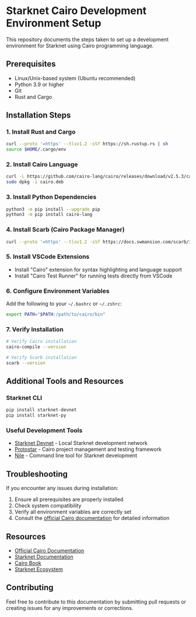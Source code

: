 # Starknet Cairo Development Environment Setup

This repository documents the steps taken to set up a development environment for Starknet using Cairo programming language.

## Prerequisites

- Linux/Unix-based system (Ubuntu recommended)
- Python 3.9 or higher
- Git
- Rust and Cargo

## Installation Steps

### 1. Install Rust and Cargo
```bash
curl --proto '=https' --tlsv1.2 -sSf https://sh.rustup.rs | sh
source $HOME/.cargo/env
```

### 2. Install Cairo Language
```bash
curl -L https://github.com/cairo-lang/cairo/releases/download/v2.5.3/cairo-2.5.3-ubuntu-22.04.deb -o cairo.deb
sudo dpkg -i cairo.deb
```

### 3. Install Python Dependencies
```bash
python3 -m pip install --upgrade pip
python3 -m pip install cairo-lang
```

### 4. Install Scarb (Cairo Package Manager)
```bash
curl --proto '=https' --tlsv1.2 -sSf https://docs.swmansion.com/scarb/install.sh | sh
```

### 5. Install VSCode Extensions
- Install "Cairo" extension for syntax highlighting and language support
- Install "Cairo Test Runner" for running tests directly from VSCode

### 6. Configure Environment Variables
Add the following to your `~/.bashrc` or `~/.zshrc`:
```bash
export PATH="$PATH:/path/to/cairo/bin"
```

### 7. Verify Installation
```bash
# Verify Cairo installation
cairo-compile --version

# Verify Scarb installation
scarb --version
```

## Additional Tools and Resources

### Starknet CLI
```bash
pip install starknet-devnet
pip install starknet-py
```

### Useful Development Tools
- [Starknet Devnet](https://github.com/0xSpaceShard/starknet-devnet) - Local Starknet development network
- [Protostar](https://github.com/software-mansion/protostar) - Cairo project management and testing framework
- [Nile](https://github.com/OpenZeppelin/nile) - Command line tool for Starknet development

## Troubleshooting

If you encounter any issues during installation:

1. Ensure all prerequisites are properly installed
2. Check system compatibility
3. Verify all environment variables are correctly set
4. Consult the [official Cairo documentation](https://www.cairo-lang.org/docs/) for detailed information

## Resources

- [Official Cairo Documentation](https://www.cairo-lang.org/docs/)
- [Starknet Documentation](https://docs.starknet.io/documentation/)
- [Cairo Book](https://book.cairo-lang.org/)
- [Starknet Ecosystem](https://www.starknet.io/ecosystem)

## Contributing

Feel free to contribute to this documentation by submitting pull requests or creating issues for any improvements or corrections.
